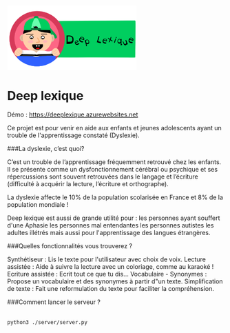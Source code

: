 
<img src="./server/static/img/logo.PNG" width="300">

# Deep lexique

Démo : https://deeplexique.azurewebsites.net

Ce projet est pour venir en aide aux enfants et jeunes adolescents ayant un trouble de l'apprentissage constaté (Dyslexie).

###La dyslexie, c’est quoi?

C’est un trouble de l’apprentissage fréquemment retrouvé chez les enfants. Il se présente comme un dysfonctionnement cérébral ou psychique et ses répercussions sont souvent retrouvées dans le langage et l’écriture (difficulté à acquérir la lecture, l’écriture et orthographe).

La dyslexie affecte le 10% de la population scolarisée en France et 8% de la population mondiale !

Deep lexique est aussi de grande utilité pour :
les personnes ayant souffert d'une Aphasie
les personnes mal entendantes 
les personnes autistes
les adultes illétrés
mais aussi pour l'apprentissage des langues étrangères.

###Quelles fonctionnalités vous trouverez ?

Synthétiseur : Lis le texte pour l'utilisateur avec choix de voix.
Lecture assistée : Aide à suivre la lecture avec un coloriage, comme au karaoké !
Ecriture assistée : Ecrit tout ce que tu dis...
Vocabulaire - Synonymes : Propose un vocabulaire et des synonymes à partir d"un texte.
Simplification de texte : Fait une reformulation du texte pour faciliter la compréhension.

###Comment lancer le serveur ?


```

python3 ./server/server.py

```
